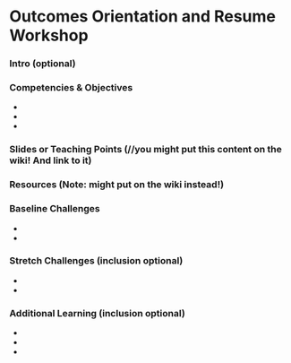 # Outcomes Orientation and Resume Workshop


### Intro (optional)

### Competencies & Objectives
* 
* 
* 

### Slides or Teaching Points (//you might put this content on the wiki! And link to it)

### Resources (Note: might put on the wiki instead!)

### Baseline Challenges
* 
*

### Stretch Challenges (inclusion optional)
* 
*

### Additional Learning (inclusion optional)
* 
*
*
